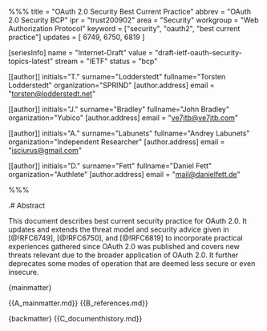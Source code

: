 %%%
title = "OAuth 2.0 Security Best Current Practice"
abbrev = "OAuth 2.0 Security BCP"
ipr = "trust200902"
area = "Security"
workgroup = "Web Authorization Protocol"
keyword = ["security", "oauth2", "best current practice"]
updates = [ 6749, 6750, 6819 ]

[seriesInfo]
name = "Internet-Draft"
value = "draft-ietf-oauth-security-topics-latest"
stream = "IETF"
status = "bcp"

[[author]]
initials="T."
surname="Lodderstedt"
fullname="Torsten Lodderstedt"
organization="SPRIND"
    [author.address]
    email = "torsten@lodderstedt.net"

[[author]]
initials="J."
surname="Bradley"
fullname="John Bradley"
organization="Yubico"
    [author.address]
    email = "ve7jtb@ve7jtb.com"

[[author]]
initials="A."
surname="Labunets"
fullname="Andrey Labunets"
organization="Independent Researcher"
    [author.address]
    email = "isciurus@gmail.com"

[[author]]
initials="D."
surname="Fett"
fullname="Daniel Fett"
organization="Authlete"
    [author.address]
    email = "mail@danielfett.de"

%%%

.# Abstract

This document describes best current security practice for OAuth 2.0. It updates
and extends the threat model and security advice given in [@!RFC6749],
[@!RFC6750], and [@!RFC6819] to incorporate practical experiences gathered since
OAuth 2.0 was published and covers new threats relevant due to the broader
application of OAuth 2.0. It further deprecates some modes of operation that are
deemed less secure or even insecure.

{mainmatter}

{{A_mainmatter.md}}
{{B_references.md}}

{backmatter}
{{C_documenthistory.md}}